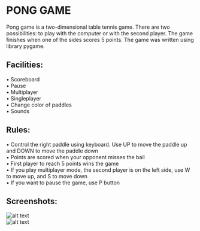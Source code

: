 # PONG GAME

Pong game is a two-dimensional table tennis game. There are two possibilities: to play with the computer or with the second player. The game finishes when one of the sides scores 5 points. The game was written using library pygame. 


## Facilities:    
•	Scoreboard  
•	Pause  
•	Multiplayer    
•	Singleplayer  
•	Change color of paddles  
•	Sounds  

## Rules:  
•	Control the right paddle using keyboard. Use UP to move the paddle up and DOWN to move the paddle down  
•	Points are scored when your opponent misses the ball  
•	First player to reach 5 points wins the game  
•	If you play multiplayer mode, the second player is on the left side, use W to move up, and S to move down  
•	If you want to pause the game, use P button    

## Screenshots:  
![alt text](https://github.com/dpalatynski/pong_game/blob/master/pong_game_main.png)  
![alt text](https://github.com/dpalatynski/pong_game/blob/master/pong_game_game.png)
